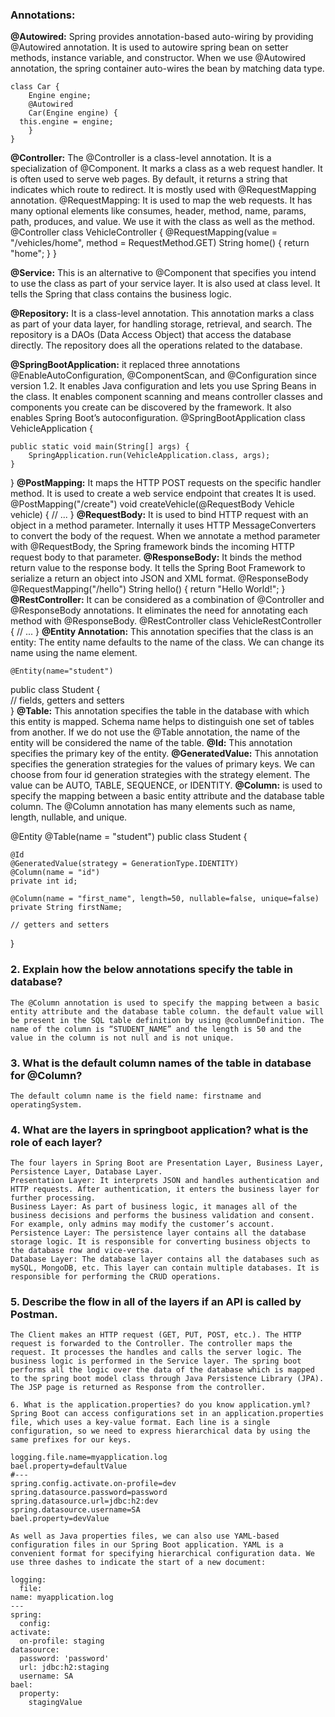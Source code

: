 ### Annotations:

__@Autowired:__ Spring provides annotation-based auto-wiring by providing @Autowired annotation. It is used to autowire spring bean on setter methods, instance variable, and constructor. When we use @Autowired annotation, the spring container auto-wires the bean by matching data type.
```
class Car { 
    Engine engine; 
    @Autowired 
    Car(Engine engine) { 
  this.engine = engine; 
    } 
}
```
**@Controller:** The @Controller is a class-level annotation. It is a specialization of @Component. It marks a class as a web request handler. It is often used to serve web pages. By default, it returns a string that indicates which route to redirect. It is mostly used with @RequestMapping annotation.
@RequestMapping: It is used to map the web requests. It has many optional elements like consumes, header, method, name, params, path, produces, and value. We use it with the class as well as the method.
@Controller 
class VehicleController { 
@RequestMapping(value = "/vehicles/home", method = RequestMethod.GET) String home() { 
  return "home"; 
    } 
}

**@Service:** This is an alternative to @Component that specifies you intend to use the class as part of your service layer. It is also used at class level. It tells the Spring that class contains the business logic.

**@Repository:** It is a class-level annotation. This annotation marks a class as part of your data layer, for handling storage, retrieval, and search. The repository is a DAOs (Data Access Object) that access the database directly. The repository does all the operations related to the database.

**@SpringBootApplication:** it replaced three annotations @EnableAutoConfiguration, @ComponentScan, and @Configuration since version 1.2. It enables Java configuration and lets you use Spring Beans in the class. It enables component scanning and means controller classes and components you create can be discovered by the framework. It also enables Spring Boot’s autoconfiguration. 
@SpringBootApplication
class VehicleApplication {

    public static void main(String[] args) {
        SpringApplication.run(VehicleApplication.class, args);
    }
}
**@PostMapping:** It maps the HTTP POST requests on the specific handler method. It is used to create a web service endpoint that creates It is used. 
@PostMapping("/create") 
void createVehicle(@RequestBody Vehicle vehicle) { 
// ... 
}
**@RequestBody:** It is used to bind HTTP request with an object in a method parameter. Internally it uses HTTP MessageConverters to convert the body of the request. When we annotate a method parameter with @RequestBody, the Spring framework binds the incoming HTTP request body to that parameter.
**@ResponseBody:** It binds the method return value to the response body. It tells the Spring Boot Framework to serialize a return an object into JSON and XML format.
@ResponseBody 
@RequestMapping("/hello") 
String hello() { 
    return "Hello World!"; 
}
**@RestController:** It can be considered as a combination of @Controller and @ResponseBody annotations. It eliminates the need for annotating each method with @ResponseBody.
@RestController
class VehicleRestController {
    // ...
}
**@Entity Annotation:** This annotation specifies that the class is an entity: The entity name defaults to the name of the class. We can change its name using the name element.

    @Entity(name="student")
public class Student {    
    // fields, getters and setters    
}
**@Table:** This annotation specifies the table in the database with which this entity is mapped. Schema name helps to distinguish one set of tables from another. If we do not use the @Table annotation, the name of the entity will be considered the name of the table.
**@Id:** This annotation specifies the primary key of the entity. 
**@GeneratedValue:** This annotation specifies the generation strategies for the values of primary keys. We can choose from four id generation strategies with the strategy element. The value can be AUTO, TABLE, SEQUENCE, or IDENTITY.
**@Column:** is used to specify the mapping between a basic entity attribute and the database table column. The @Column annotation has many elements such as name, length, nullable, and unique.

@Entity
@Table(name = "student")
public class Student {

    @Id
    @GeneratedValue(strategy = GenerationType.IDENTITY)
    @Column(name = "id")
    private int id;

    @Column(name = "first_name", length=50, nullable=false, unique=false)
    private String firstName;

    // getters and setters
}

### 2. Explain how the below annotations specify the table in database?
```
The @Column annotation is used to specify the mapping between a basic entity attribute and the database table column. the default value will be present in the SQL table definition by using @columnDefinition. The name of the column is “STUDENT_NAME” and the length is 50 and the value in the column is not null and is not unique. 
```
### 3. What is the default column names of the table in database for @Column?
```
The default column name is the field name: firstname and operatingSystem.
```
### 4. What are the layers in springboot application? what is the role of each layer?
```
The four layers in Spring Boot are Presentation Layer, Business Layer, Persistence Layer, Database Layer. 
Presentation Layer: It interprets JSON and handles authentication and HTTP requests. After authentication, it enters the business layer for further processing.
Business Layer: As part of business logic, it manages all of the business decisions and performs the business validation and consent. For example, only admins may modify the customer’s account.
Persistence Layer: The persistence layer contains all the database storage logic. It is responsible for converting business objects to the database row and vice-versa.
Database Layer: The database layer contains all the databases such as mySQL, MongoDB, etc. This layer can contain multiple databases. It is responsible for performing the CRUD operations.
```
### 5. Describe the flow in all of the layers if an API is called by Postman.
```
The Client makes an HTTP request (GET, PUT, POST, etc.). The HTTP request is forwarded to the Controller. The controller maps the request. It processes the handles and calls the server logic. The business logic is performed in the Service layer. The spring boot performs all the logic over the data of the database which is mapped to the spring boot model class through Java Persistence Library (JPA). The JSP page is returned as Response from the controller.
```
```
6. What is the application.properties? do you know application.yml?
Spring Boot can access configurations set in an application.properties file, which uses a key-value format. Each line is a single configuration, so we need to express hierarchical data by using the same prefixes for our keys.
 
logging.file.name=myapplication.log 
bael.property=defaultValue 
#--- 
spring.config.activate.on-profile=dev 
spring.datasource.password=password 
spring.datasource.url=jdbc:h2:dev 
spring.datasource.username=SA 
bael.property=devValue

As well as Java properties files, we can also use YAML-based configuration files in our Spring Boot application. YAML is a convenient format for specifying hierarchical configuration data. We use three dashes to indicate the start of a new document:

logging: 
  file: 
name: myapplication.log 
--- 
spring: 
  config: 
activate: 
  on-profile: staging 
datasource: 
  password: 'password' 
  url: jdbc:h2:staging 
  username: SA 
bael: 
  property: 
    stagingValue
```

